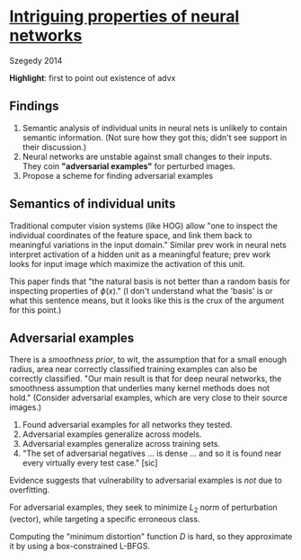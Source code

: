 # [Intriguing properties of neural networks](https://arxiv.org/pdf/1312.6199.pdf) 
Szegedy 2014

**Highlight**: first to point out existence of advx

## Findings
1. Semantic analysis of individual units in neural nets is unlikely to contain semantic information. (Not sure how they got this; didn't see support in their discussion.)
2. Neural networks are unstable against small changes to their inputs. They coin **"adversarial examples"** for perturbed images.
3. Propose a scheme for finding adversarial examples

## Semantics of individual units
Traditional computer vision systems (like HOG) allow "one to inspect the individual coordinates of the feature space, and link them back to meaningful variations in the input domain."  Similar prev work in neural nets interpret activation of a hidden unit as a meaningful feature; prev work looks for input image which maximize the activation of this unit.

This paper finds that "the natural basis is not better than a random basis for inspecting properties of $\phi(x)$." (I don't understand what the 'basis' is or what this sentence means, but it looks like this is the crux of the argument for this point.)

## Adversarial examples
There is a *smoothness prior*, to wit, the assumption that for a small enough radius, area near correctly classified training examples can also be correctly classified. "Our main result is that for deep neural networks, the smoothness assumption that underlies many kernel methods does not hold." (Consider adversarial examples, which are very close to their source images.)

1. Found adversarial examples for all networks they tested.
2. Adversarial examples generalize across models.
3. Adversarial examples generalize across training sets.
4. "The set of adversarial negatives ... is dense ... and so it is found near every virtually every test case." [sic]

Evidence suggests that vulnerability to adversarial examples is *not* due to overfitting.

For adversarial examples, they seek to minimize $L_2$ norm of perturbation (vector), while targeting a specific erroneous class.

Computing the "minimum distortion" function $D$ is hard, so they approximate it by using a box-constrained L-BFGS.
<!--stackedit_data:
eyJoaXN0b3J5IjpbLTEwNTAyNjYyMjRdfQ==
-->